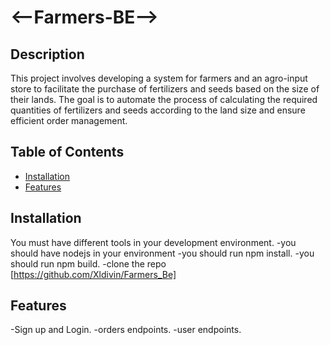 # <--Farmers-BE-->

## Description
This project involves developing a system for farmers and an agro-input store to facilitate the purchase of fertilizers and seeds based on the size of their lands. The goal is to automate the process of calculating the required quantities of fertilizers and seeds according to the land size and ensure efficient order management.

## Table of Contents

- [Installation](#installation)
- [Features](#features)

## Installation

You must have different tools in your development environment.
-you should have nodejs in your environment
-you should run npm install.
-you should run npm build.
-clone the repo [https://github.com/Xldivin/Farmers_Be]


## Features

-Sign up and Login.
-orders endpoints.
-user endpoints.
